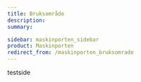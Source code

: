 ```yaml
---
title: Bruksområde
description: 
summary: 

sidebar: maskinporten_sidebar
product: Maskinporten
redirect_from: /maskinporten_bruksomrade
---
```


testside
